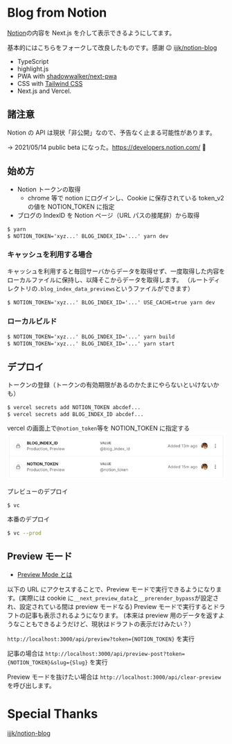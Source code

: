 # Blog from Notion

[Notion](https://www.notion.so/)の内容を Next.js を介して表示できるようにしてます。

基本的にはこちらをフォークして改良したものです。感謝 😉
[ijjk/notion-blog](https://github.com/ijjk/notion-blog)

- TypeScript
- highlight.js
- PWA with [shadowwalker/next-pwa](https://github.com/shadowwalker/next-pwa)
- CSS with [Tailwind CSS](https://tailwindcss.com/)
- Next.js and Vercel.

## 諸注意

Notion の API は現状「非公開」なので、予告なく止まる可能性があります。

→ 2021/05/14 public beta になった。https://developers.notion.com/ 🙌

## 始め方

- Notion トークンの取得
  - chrome 等で notion にログインし、Cookie に保存されている token_v2 の値を NOTION_TOKEN に指定
- ブログの IndexID を Notion ページ（URL パスの接尾辞）から取得

```
$ yarn
$ NOTION_TOKEN='xyz...' BLOG_INDEX_ID='...' yarn dev
```

### キャッシュを利用する場合

キャッシュを利用すると毎回サーバからデータを取得せず、一度取得した内容をローカルファイルに保持し、以降そこからデータを取得します。
（ルートディレクトリの`.blog_index_data_previews`というファイルができます）

```
$ NOTION_TOKEN='xyz...' BLOG_INDEX_ID='...' USE_CACHE=true yarn dev
```

### ローカルビルド

```
$ NOTION_TOKEN='xyz...' BLOG_INDEX_ID='...' yarn build
$ NOTION_TOKEN='xyz...' BLOG_INDEX_ID='...' yarn start
```

## デプロイ

トークンの登録（トークンの有効期限があるのかたまにやらないといけないかも）

```
$ vercel secrets add NOTION_TOKEN abcdef...
$ vercel secrets add BLOG_INDEX_ID abcdef...
```

vercel の画面上で`@notion_token`等を NOTION_TOKEN に指定する
![vercel_setting_env](./vc_env.jpg)

プレビューのデプロイ

```
$ vc
```

本番のデプロイ

```sh
$ vc --prod
```

## Preview モード

- [Preview Mode とは](https://nextjs.org/docs/advanced-features/preview-mode)

以下の URL にアクセスすることで、Preview モードで実行できるようになります。(実際には cookie に`__next_preview_data`と`__prerender_bypass`が設定され、設定されている間は preview モードなる)
Preview モードで実行するとドラフトの記事も表示されるようになります。
(本来は preview 用のデータを返すようなこともできるようだけど、現状はドラフトの表示だけみたい？）

`http://localhost:3000/api/preview?token={NOTION_TOKEN}` を実行

記事の場合は
`http://localhost:3000/api/preview-post?token={NOTION_TOKEN}&slug={Slug}` を実行

Preview モードを抜けたい場合は `http://localhost:3000/api/clear-preview` を呼び出します。

# Special Thanks

[ijjk/notion-blog](https://github.com/ijjk/notion-blog)
